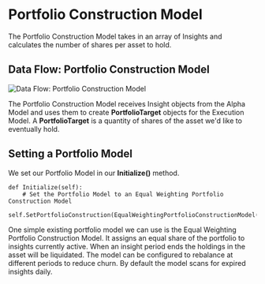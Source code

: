 # Portfolio Construction Model

The Portfolio Construction Model takes in an array of Insights and calculates the number of shares per asset to hold.

## Data Flow: Portfolio Construction Model
![Data Flow: Portfolio Construction Model](https://cdn.quantconnect.com/i/tu/PortfolioConstructionModel3.jpg "Data Flow: Portfolio Construction Model")

The Portfolio Construction Model receives Insight objects from the Alpha Model and uses them to create **PortfolioTarget** objects for the Execution Model. A **PortfolioTarget** is a quantity of shares of the asset we'd like to eventually hold.

## Setting a Portfolio Model
We set our Portfolio Model in our **Initialize()** method.

    def Initialize(self):
        # Set the Portfolio Model to an Equal Weighting Portfolio Construction Model 
        self.SetPortfolioConstruction(EqualWeightingPortfolioConstructionModel())

One simple existing portfolio model we can use is the Equal Weighting Portfolio Construction Model. It assigns an equal share of the portfolio to insights currently active. When an insight period ends the holdings in the asset will be liquidated. The model can be configured to rebalance at different periods to reduce churn. By default the model scans for expired insights daily.